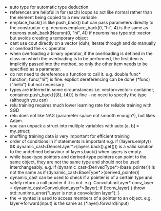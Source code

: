 - auto type for automatic type deduction
- references are helpful in for (each) loops so act like normal rather than the element being copied to a new variable 
- emplace_back() is like push_back() but can pass parameters directly to the constructor e.g. neurons.emplace_back(0, "hi", 4) is the same as neurons.push_back(Neuron(0, "hi", 4)) if neurons has type std::vector<Neuron> but avoids creating a temporary object
- cant use cout directly on a vector (duh), iterate through and do manually or overload the << operator
- when overloading a binary operator, if the overloading is defined in the class on which the overloading is to be performed, the first item is implicitly passed into the method, so only the other item needs to be specified as a parameter.
- do not need to dereference a function to call it. e.g. double func* function; func("hi") is fine. explicit dereferencing can be done (*func)("hello") but not necessary
- types are inferred in some circumstances i.e. vector<vector<int>> container; container.push_back({{8}, {4}}) is fine - no need to specify the type (although you can)
- relu training requires much lower learning rate for reliable training with SGD
- relu does not like NAG (parameter space not smooth enough?), but likes Adam.
- you can unpack a struct into multiple variables with auto [a, b] = my_struct;
- shuffling training data is very important for efficient training
- order of conditions in if statements is important e.g. if (!layers.empty() && dynamic_cast<DenseLayer*>(layers.back().get())) is a valid solution to the undefined behaviour of layers.back() when layers is empty.
- while base-type pointers and derived-type pointers can point to the same object, they are not the same type and should not be used interchangeably. e.g. if (dynamic_cast<DerivedType*>(base_pointer)) is not the same as if (dynamic_cast<BaseType*>(derived_pointer))
- dynamic_cast can be used to check if a pointer is of a certain type and safely return a null pointer if it is not. e.g. ConvolutionLayer* conv_layer = dynamic_cast<ConvolutionLayer*>(layer); if (!conv_layer) { throw std::runtime_error("Layer is not a convolution layer"); }
- the -> syntax is used to access members of a pointer to an object. e.g. layer->forward(input) is the same as (*layer).forward(input)